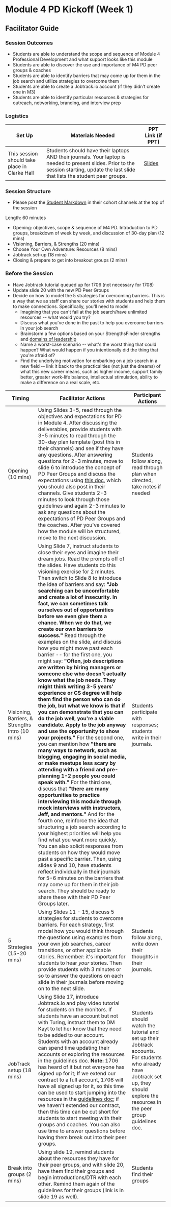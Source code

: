 # Module 4 PD Kickoff (Week 1)

## Facilitator Guide

### Session Outcomes

* Students are able to understand the scope and sequence of Module 4 Professional Development and what support looks like this module
* Students are able to discover the use and importance of M4 PD peer groups & coaches
* Students are able to identify barriers that may come up for them in the job search and utilize strategies to overcome them
* Students are able to create a Jobtrack.io account (if they didn’t create one in M3)
* Students are able to identify particular resources & strategies for outreach, networking, branding, and interview prep

### Logistics

| Set Up | Materials Needed | PPT Link (if PPT)|
| ------ | ---------------- | ---------------- |
| This session should take place in Clarke Hall| Students should have their laptops AND their journals. Your laptop is needed to present slides. Prior to the session starting, update the last slide that lists the student peer groups. | [Slides](https://docs.google.com/presentation/d/1DNPivOJBUUnWlwD-n-2K9dysidWPyVFaqCvMmy87Irw/edit?usp=sharing) |

### Session Structure

* Please post the [Student Markdown](https://github.com/turingschool/career-development-curriculum/blob/master/module_four/pd_kickoff.md) in their cohort channels at the top of the session

Length: 60 minutes
 
* Opening: objectives, scope & sequence of M4 PD. Introduction to PD groups, breakdown of week by week, and discussion of 30-day plan (12 mins)
* Visioning, Barriers, & Strengths (20 mins)
* Choose Your Own Adventure: Resources (8 mins)
* Jobtrack set-up (18 mins)
* Closing & prepare to get into breakout groups (2 mins)

### Before the Session
* Have Jobtrack tutorial queued up for 1706 (not necessary for 1708)
* Update slide 20 with the new PD Peer Groups
* Decide on how to model the 5 strategies for overcoming barriers. This is a way that we as staff can share our stories with students and help them to make connections. Specifically, you'll need to model:
  * Imagining that you can't fail at the job search/have unlimited resources -- what would you try?
  * Discuss what you've done in the past to help you overcome barriers in your job search
  * Brainstorm a few options based on your StrengthsFinder strengths and [domains of leadership](https://docs.google.com/document/d/1N449kYbcOhu22vbORfjUOfjFOIfPoka5w00q_fklipU/edit?usp=sharing)
  * Name a worst-case scenario -- what's the worst thing that could happen? What would happen if you intentionally did the thing that you're afraid of?
  * Find the underlying motivation for embarking on a job search in a new field -- link it back to the practicalities (not just the dreams) of what this new career means, such as higher income, support family better, greater work-life balance, intellectual stimulation, ability to make a difference on a real scale, etc. 

| Timing                                           | Facilitator Actions                                                                                                                                                                                                                                                                                                                                                                                                                                                                                                                                                                                                                                                                                                                                                                                                                                                                                                                                                                                                                                                                                                                                                                                                                                                                                                                                                                                                                                                                                                                                                                                                                                                                                                                                                                                                                                                                                                                                | Participant Actions                                                                                                                                                                       |
|--------------------------------------------------|----------------------------------------------------------------------------------------------------------------------------------------------------------------------------------------------------------------------------------------------------------------------------------------------------------------------------------------------------------------------------------------------------------------------------------------------------------------------------------------------------------------------------------------------------------------------------------------------------------------------------------------------------------------------------------------------------------------------------------------------------------------------------------------------------------------------------------------------------------------------------------------------------------------------------------------------------------------------------------------------------------------------------------------------------------------------------------------------------------------------------------------------------------------------------------------------------------------------------------------------------------------------------------------------------------------------------------------------------------------------------------------------------------------------------------------------------------------------------------------------------------------------------------------------------------------------------------------------------------------------------------------------------------------------------------------------------------------------------------------------------------------------------------------------------------------------------------------------------------------------------------------------------------------------------------------------------|-------------------------------------------------------------------------------------------------------------------------------------------------------------------------------------------|
| Opening (10 mins)                                | Using Slides 3-5, read through the objectives and expectations for PD in Module 4. After discussing the deliverables, provide students with 3-5 minutes to read through the 30-day plan template (post this in their channels) and see if they have any questions. After answering questions for 2-3 minutes, move to slide 6 to introduce the concept of PD Peer Groups and discuss the expectations using [this doc](https://github.com/turingschool/career-development-curriculum/blob/master/module_four/guidelines_for_peer_groups.md), which you should also post in their channels. Give students 2-3 minutes to look through those guidelines and again 2-3 minutes to ask any questions about the expectations of PD Peer Groups and the coaches. After you've covered how the module will be structured, move to the next discussion.                                                                                                                                                                                                                                                                                                                                                                                                                                                                                                                                                                                                                                                                                                                                                                                                                                                                                                                                                                                                                                                                                                    | Students follow along, read through plan when directed, take notes if needed                                                                                                              |
| Visioning, Barriers, & Strengths Intro (10 mins) | Using Slide 7, instruct students to close their eyes and imagine their dream jobs. Read the prompts off of the slides. Have students do this visioning exercise for 2 minutes. Then switch to Slide 8 to introduce the idea of barriers and say: **"Job searching can be uncomfortable and create a lot of insecurity. In fact, we can sometimes talk ourselves out of opportunities before we even give them a chance. When we do that, we create our own barriers to success."** Read through the examples on the slide, and discuss how you might move past each barrier -- for the first one, you might say: **"Often, job descriptions are written by hiring managers or someone else who doesn't actually know what the job needs. They might think writing 3-5 years' experience or CS degree will help them find the person who can do the job, but what we know is that if you can demonstrate that you can do the job well, you're a viable candidate. Apply to the job anyway and use the opportunity to show your projects."** For the second one, you can mention how **"there are many ways to network, such as blogging, engaging in social media, or make meetups less scary by attending with a friend and pre-planning 1-2 people you could speak with."** For the third one, discuss that **"there are many opportunities to practice interviewing this module through mock interviews with instructors, Jeff, and mentors."** And for the fourth one, reinforce the idea that structuring a job search according to your highest priorities will help you find what you want more quickly. You can also solicit responses from students on how they would move past a specific barrier. Then, using slides 9 and 10, have students reflect individually in their journals for 5-6 minutes on the barriers that may come up for them in their job search. They should be ready to share these with their PD Peer Groups later.  | Students participate with responses; students write in their journals.                                                                                                                    |
| 5 Strategies (15-20 mins)                        | Using Slides 11 - 15, discuss 5 strategies for students to overcome barriers. For each strategy, first model how you would think through the questions using examples from your own job searches, career transitions, or other applicable stories. Remember: it's important for students to hear *your* stories. Then provide students with 3 minutes or so to answer the questions on each slide in their journals before moving on to the next slide.                                                                                                                                                                                                                                                                                                                                                                                                                                                                                                                                                                                                                                                                                                                                                                                                                                                                                                                                                                                                                                                                                                                                                                                                                                                                                                                                                                                                                                                                                            | Students follow along, write down their thoughts in their journals.                                                                                                                       |
| JobTrack setup (18 mins)                         | Using Slide 17, introduce Jobtrack.io and play video tutorial for students on the monitors. If students have an account but not with Turing, instruct them to DM Kayt to let her know that they need to be added to our account. Students with an account already can spend time updating their accounts or exploring the resources in the guidelines doc. **Note:** 1706 has heard of it but not everyone has signed up for it; If we extend our contract to a full account, 1708 will have all signed up for it, so this time can be used to start jumping into the resources in the [guidelines doc](https://github.com/turingschool/career-development-curriculum/blob/master/module_four/guidelines_for_peer_groups.md); if we haven't extended our contract, then this time can be cut short for students to start meeting with their groups and coaches. You can also use time to answer questions before having them break out into their peer groups.                                                                                                                                                                                                                                                                                                                                                                                                                                                                                                                                                                                                                                                                                                                                                                                                                                                                                                                                                                                     | Students should watch the tutorial and set up their Jobtrack accounts. For students who already have Jobtrack set up, they should explore the resources in the peer group guidelines doc. |
| Break into groups (2 mins)                       | Using slide 19, remind students about the resources they have for their peer groups, and with slide 20, have them find their groups and begin introductions/DTR with each other. Remind them again of the guidelines for their groups (link is in slide 19 as well).                                                                                                                                                                                                                                                                                                                                                                                                                                                                                                                                                                                                                                                                                                                                                                                                                                                                                                                                                                                                                                                                                                                                                                                                                                                                                                                                                                                                                                                                                                                                                                                                                                                                               | Students find their groups                                                                                                                                                                |

